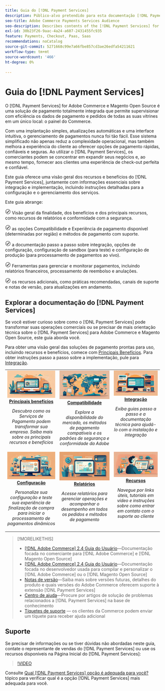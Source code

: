 ```yaml
---
title: Guia do [!DNL Payment Services]
description: Público-alvo pretendido para esta documentação [!DNL Payment Services] for [!DNL Adobe Commerce] .
seo-title: Adobe Commerce Payments Services Audience
seo-description: Describes contents of the [!DNL Payment Services] for Adobe Commerce documentation
exl-id: 30b23f26-9aac-4a24-a607-2431455fc935
feature: Payments, Checkout, Paas, Saas
recommendations: noCatalog
source-git-commit: 5271668c99e7a66fbe857cd3ae26edfa54211621
workflow-type: tm+mt
source-wordcount: '466'
ht-degree: 0%

---
```



# Guia do [!DNL Payment Services]

O [!DNL Payment Services] for Adobe Commerce e Magento Open Source é uma solução de pagamento totalmente integrada que permite supervisionar com eficiência os dados de pagamento e pedidos de todas as suas vitrines em um único local: o painel do Commerce.

Com uma implantação simples, atualizações automáticas e uma interface intuitiva, o gerenciamento de pagamentos nunca foi tão fácil.  Esse sistema simplificado não apenas reduz a complexidade operacional, mas também melhora a experiência do cliente ao oferecer opções de pagamento rápidas, confiáveis e seguras. Ao utilizar o [!DNL Payment Services], os comerciantes podem se concentrar em expandir seus negócios e, ao mesmo tempo, fornecer aos clientes uma experiência de check-out perfeita e confiável.

Este guia oferece uma visão geral dos recursos e benefícios do [!DNL Payment Services], juntamente com informações essenciais sobre integração e implementação, incluindo instruções detalhadas para a configuração e o gerenciamento dos serviços.

Este guia abrange:

![verifique](assets/icon-check.png) Visão geral da finalidade, dos benefícios e dos principais recursos, como recursos de relatórios e conformidade com a segurança.

![verifique](assets/icon-check.png) as opções Compatibilidade e Experiência de pagamento disponível (determinadas por região) e métodos de pagamento com suporte.

![verifique](assets/icon-check.png) a documentação passo a passo sobre integração, opções de configuração, configuração de sandbox (para teste) e configuração de produção (para processamento de pagamentos ao vivo).

![cheque](assets/icon-check.png) Ferramentas para gerenciar e monitorar pagamentos, incluindo relatórios financeiros, processamento de reembolso e anulações.

![verifique](assets/icon-check.png) os recursos adicionais, como práticas recomendadas, canais de suporte e notas de versão, para atualizações em andamento.

## Explorar a documentação do [!DNL Payment Services]

Se você estiver curioso sobre como o [!DNL Payment Services] pode transformar suas operações comerciais ou se precisar de mais orientação técnica sobre o [!DNL Payment Services] para Adobe Commerce e Magento Open Source, este guia aborda você.

Para obter uma visão geral das soluções de pagamento prontas para uso, incluindo recursos e benefícios, comece com [Principais Benefícios](introduction.md). Para obter instruções passo a passo sobre a implementação, pule para [Integração](onboard.md).

<table style="table-layout:fixed">
<tr style="border: 0;">
<td valign="top" style="text-align: center;">
   <div>
      <a href="introduction.md">
      <img alt="Payment Services" src="assets/benefits.jpg">
      <strong >Principais benefícios</strong>
      </a>
   </div>
   <p>
      <em>Descubra como os Serviços de Pagamento podem transformar sua empresa. Saiba mais sobre os principais recursos e benefícios</em>
   </p>
</td>
<td valign="top" style="text-align: center;">
   <div>
      <a href="compatibility.md">
      <img alt="Payment Services" src="assets/compatibility.jpg">
      <strong>Compatibilidade</strong>
      </a>
   </div>
   <p>
      <em>Explore a disponibilidade do mercado, os métodos de pagamento compatíveis e os padrões de segurança e conformidade da Adobe</em>
   </p>
</td>
<td valign="top" style="text-align: center;">
   <div>
      <a href="onboard.md">
      <img alt="Payment Services" src="assets/onboard.jpg">
      <strong>Integração</strong>
      </a>
   </div>
   <p>
      <em>Exiba guias passo a passo e a documentação técnica para ajudá-lo com a instalação e integração</em>
   </p>
</td>
<tr style="border: 0;">
<td valign="top" style="text-align: center;">
   <div>
      <a href="configure-admin.md">
      <img alt="Payment Services" src="assets/configuration.jpg">
      <strong>Configuração</strong>
      </a>
   </div>
   <p>
      <em>Personalize sua configuração e teste sua experiência de finalização de compra para iniciar o processamento de pagamentos dinâmicos</em>
   </p>
</td>
<td valign="top" style="text-align: center;">
   <div>
      <a href="reporting.md">
      <img alt="Payment Services" src="assets/reporting.jpg">
      <strong>Relatórios</strong>
      </a>
   </div>
   <p>
      <em>Acesse relatórios para gerenciar operações e acompanhar o desempenho em todos os pedidos e métodos de pagamento</em>
   </p>
</td>
<td valign="top" style="text-align: center;">
   <div>
      <a href="release-notes.md">
      <img alt="Payment Services" src="assets/resources.jpg">
      <strong>Recursos</strong>
      </a>
   </div>
   <p>
      <em>Navegue por links úteis, tutoriais em vídeo e instruções sobre como entrar em contato com o suporte ao cliente</em>
   </p>
</td>
</table>

>[!MORELIKETHIS]
>
> * [[!DNL Adobe Commerce] 2.4 Guia do Usuário](https://experienceleague.adobe.com/docs/commerce-admin/user-guides/home.html)—Documentação focada no comerciante para [!DNL Adobe Commerce] e [!DNL Magento Open Source]
> * [[!DNL Adobe Commerce] 2.4 Guia do Usuário](https://experienceleague.adobe.com/docs/commerce-admin/user-guides/home.html)—Documentação focada no desenvolvedor usada para compilar e personalizar o [!DNL Adobe Commerce] ou o [!DNL Magento Open Source]
> * [Notas de versão](release-notes.md)—Saiba mais sobre versões futuras, detalhes do produto e quais versões do Adobe Commerce oferecem suporte à extensão [!DNL Payment Services]
> * [Centro de ajuda](https://experienceleague.adobe.com/docs/commerce-knowledge-base/kb/overview.html)—Procure por artigos de solução de problemas relacionados a [!DNL Payment Services] na base de conhecimento
> * [Tíquetes de suporte](https://experienceleague.adobe.com/docs/commerce-knowledge-base/kb/help-center-guide/magento-help-center-user-guide.html#submit-ticket) — os clientes da Commerce podem enviar um tíquete para receber ajuda adicional

## Suporte

Se precisar de informações ou se tiver dúvidas não abordadas neste guia, contate o representante de vendas do [!DNL Payment Services] ou use os recursos disponíveis na Página Inicial do [!DNL Payment Services]:

>[!VIDEO](https://video.tv.adobe.com/v/3447836)

Consulte [Qual [!DNL Payment Services] opção é adequada para você?](compatibility.md#which-payment-services-option-is-right-for-you) tópico para verificar qual é a opção [!DNL Payment Services] mais adequada para você.
